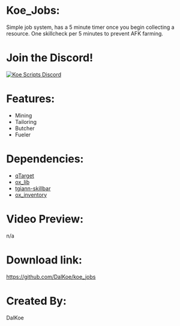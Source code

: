 # Koe_Jobs:
Simple job system, has a 5 minute timer once you begin collecting a resource. One skillcheck per 5 minutes to prevent AFK farming. 

# Join the Discord!

[![Koe Scripts Discord](https://media.discordapp.net/attachments/973750342263144558/1003740741178249318/invite.png?width=810&height=216)](https://discord.gg/5JuxDnNm94)

# Features:
* Mining
* Tailoring
* Butcher
* Fueler

# Dependencies:
* [qTarget](https://github.com/overextended/qtarget)
* [ox_lib](https://github.com/overextended/ox_lib)
* [tgiann-skillbar](https://github.com/TGIANN/fivem-tgiann-skillbar)
* [ox_inventory](https://github.com/overextended/ox_inventory)

# Video Preview:
n/a

# Download link:
https://github.com/DalKoe/koe_jobs

# Created By:
DalKoe

